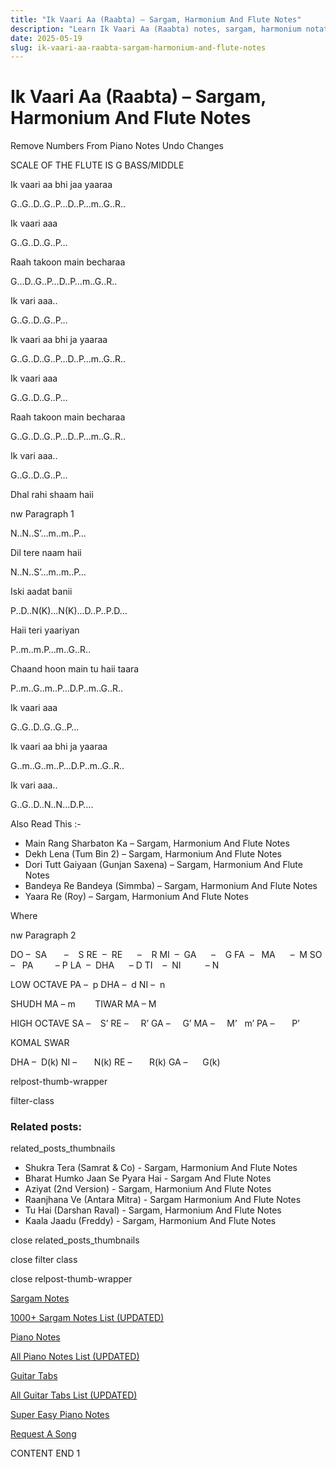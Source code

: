 ```yaml
---
title: "Ik Vaari Aa (Raabta) – Sargam, Harmonium And Flute Notes"
description: "Learn Ik Vaari Aa (Raabta) notes, sargam, harmonium notations and flute notes. Easy step-by-step tutorial for beginners."
date: 2025-05-19
slug: ik-vaari-aa-raabta-sargam-harmonium-and-flute-notes
---
```


# Ik Vaari Aa (Raabta) – Sargam, Harmonium And Flute Notes

Remove Numbers From Piano Notes
Undo Changes

SCALE OF THE FLUTE IS G BASS/MIDDLE

Ik vaari aa bhi jaa yaaraa

G..G..D..G..P…D..P…m..G..R..

Ik vaari aaa

G..G..D..G..P…

Raah takoon main becharaa

G…D..G..P…D..P…m..G..R..

Ik vari aaa..

G..G..D..G..P…

Ik vaari aa bhi ja yaaraa

G..G..D..G..P…D..P…m..G..R..

Ik vaari aaa

G..G..D..G..P…

Raah takoon main becharaa

G..G..D..G..P…D..P…m..G..R..

Ik vari aaa..

G..G..D..G..P…

Dhal rahi shaam haii

nw Paragraph 1

N..N..S’…m..m..P…

Dil tere naam haii

N..N..S’…m..m..P…

Iski aadat banii

P..D..N(K)…N(K)…D..P..P.D…

Haii teri yaariyan

P..m..m.P…m..G..R..

Chaand hoon main tu haii taara

P..m..G..m..P…D.P..m..G..R..

Ik vaari aaa

G..G..D..G..G..P…

Ik vaari aa bhi ja yaaraa

G..m..G..m..P…D.P..m..G..R..

Ik vari aaa..

G..G..D..N..N…D.P….

Also Read This :-

* Main Rang Sharbaton Ka – Sargam, Harmonium And Flute Notes
* Dekh Lena (Tum Bin 2) – Sargam, Harmonium And Flute Notes
* Dori Tutt Gaiyaan (Gunjan Saxena) – Sargam, Harmonium And Flute Notes
* Bandeya Re Bandeya (Simmba) – Sargam, Harmonium And Flute Notes
* Yaara Re (Roy) – Sargam, Harmonium And Flute Notes

Where

nw Paragraph 2

DO –  SA       –    S
RE  –  RE      –    R
MI  –  GA      –    G
FA  –   MA      –  M
SO  –   PA         – P
LA  –  DHA      – D
TI    –  NI          – N

LOW OCTAVE
PA –  p
DHA –  d
NI –  n

SHUDH MA – m        TIWAR MA – M

HIGH OCTAVE
SA –    S’
RE –     R’
GA –     G’
MA –     M’   m’
PA –       P’

KOMAL SWAR

DHA –  D(k)
NI –       N(k)
RE –       R(k)
GA –      G(k)

relpost-thumb-wrapper

filter-class

### Related posts:

related_posts_thumbnails

* Shukra Tera (Samrat & Co) - Sargam, Harmonium And Flute Notes
* Bharat Humko Jaan Se Pyara Hai - Sargam And Flute Notes
* Aziyat (2nd Version) - Sargam, Harmonium And Flute Notes
* Raanjhana Ve (Antara Mitra) - Sargam Harmonium And Flute Notes
* Tu Hai (Darshan Raval) - Sargam, Harmonium And Flute Notes
* Kaala Jaadu (Freddy) - Sargam, Harmonium And Flute Notes

close related_posts_thumbnails

close filter class

close relpost-thumb-wrapper

[Sargam Notes](https://www.notationsworld.com/sargam-notes.html)

[1000+ Sargam Notes List (UPDATED)](https://www.notationsworld.com/all-songs-list-sargam-notes.html)

[Piano Notes](https://www.notationsworld.com/piano-notes.html)

[All Piano Notes List (UPDATED)](https://www.notationsworld.com/all-songs-list-piano-notes.html)

[Guitar Tabs](https://www.notationsworld.com/guitar-tabs.html)

[All Guitar Tabs List (UPDATED)](https://www.notationsworld.com/all-songs-list-guitar-tabs.html)

[Super Easy Piano Notes](https://studywall.in/)

[Request A Song](https://www.notationsworld.com/request-a-song.html)

CONTENT END 1

